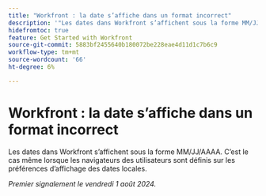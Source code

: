 ```yaml
---
title: "Workfront : la date s’affiche dans un format incorrect"
description: '"Les dates dans Workfront s’affichent sous la forme MM/JJ/AAAA. C’est le cas même lorsque les navigateurs des utilisateurs sont définis sur les préférences d’affichage des dates locales.  »'
hidefromtoc: true
feature: Get Started with Workfront
source-git-commit: 5883bf2455640b180072be228eae4d11d1c7b6c9
workflow-type: tm+mt
source-wordcount: '66'
ht-degree: 6%

---
```



# Workfront : la date s’affiche dans un format incorrect

Les dates dans Workfront s’affichent sous la forme MM/JJ/AAAA. C’est le cas même lorsque les navigateurs des utilisateurs sont définis sur les préférences d’affichage des dates locales.

_Premier signalement le vendredi 1 août 2024._
